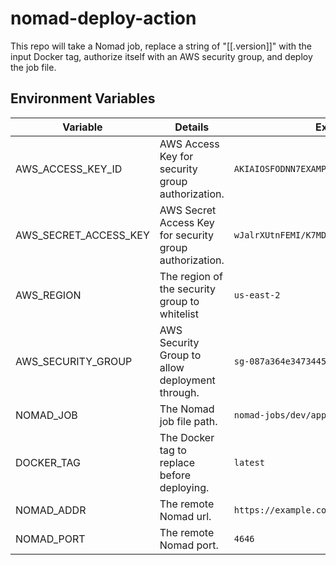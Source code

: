 # nomad-deploy-action

This repo will take a Nomad job, replace a string of "[[.version]]" with the input Docker tag, authorize itself with an AWS security group, and deploy the job file.

## Environment Variables

| Variable              | Details                                                 | Example                                    |
|-----------------------|---------------------------------------------------------|--------------------------------------------|
| AWS_ACCESS_KEY_ID     | AWS Access Key for security group authorization.        | `AKIAIOSFODNN7EXAMPLE`                     |
| AWS_SECRET_ACCESS_KEY | AWS Secret Access Key for security group authorization. | `wJalrXUtnFEMI/K7MDENG/bPxRfiCYEXAMPLEKEY` |
| AWS_REGION            | The region of the security group to whitelist           | `us-east-2`                                |
| AWS_SECURITY_GROUP    | AWS Security Group to allow deployment through.         | `sg-087a364e3473445852`                    |
| NOMAD_JOB             | The Nomad job file path.                                | `nomad-jobs/dev/app.nomad`                 |
| DOCKER_TAG            | The Docker tag to replace before deploying.             | `latest`                                   |
| NOMAD_ADDR            | The remote Nomad url.                                   | `https://example.com`                      |
| NOMAD_PORT            | The remote Nomad port.                                  | `4646`                                     |
